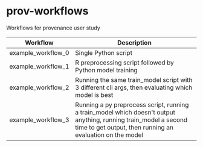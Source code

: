 # prov-workflows
Workflows for provenance user study

| Workflow |  Description | 
|---|---|
| example_workflow_0  | Single Python script |  
| example_workflow_1  | R preprocessing script followed by Python model training |   
| example_workflow_2  | Running the same train_model script with 3 different cli args, then evaluating which model is best |
| example_workflow_3  | Running a py preprocess script, running a train_model which doesn't output anything, running train_model a second time to get output, then running an evaluation on the model |
